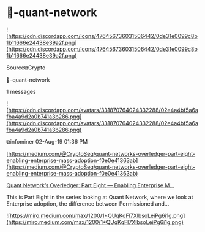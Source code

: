 # 🔀-quant-network

![https://cdn.discordapp.com/icons/476456736031506442/0de31e0099c8b1b11666e24438e39a2f.png](https://cdn.discordapp.com/icons/476456736031506442/0de31e0099c8b1b11666e24438e39a2f.png)

Source⧉Crypto

🔀-quant-network

1 messages

![https://cdn.discordapp.com/avatars/331870764024332288/02e4a4bf5a6afba4a9d2a0b741a3b286.png](https://cdn.discordapp.com/avatars/331870764024332288/02e4a4bf5a6afba4a9d2a0b741a3b286.png)

⧉infominer 02-Aug-19 01:36 PM

[https://medium.com/@CryptoSeq/quant-networks-overledger-part-eight-enabling-enterprise-mass-adoption-f0e0e41363ab](https://medium.com/@CryptoSeq/quant-networks-overledger-part-eight-enabling-enterprise-mass-adoption-f0e0e41363ab)

[Quant Network’s Overledger: Part Eight — Enabling Enterprise M...](https://medium.com/@CryptoSeq/quant-networks-overledger-part-eight-enabling-enterprise-mass-adoption-f0e0e41363ab)

This is Part Eight in the series looking at Quant Network, where we look at Enterprise adoption, the difference between Permissioned and…

![https://miro.medium.com/max/1200/1*QUqKqFl7XlbsoLeiPg6i1g.png](https://miro.medium.com/max/1200/1*QUqKqFl7XlbsoLeiPg6i1g.png)